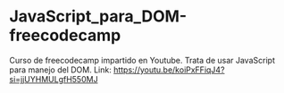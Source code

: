 # JavaScript_para_DOM-freecodecamp

Curso de freecodecamp impartido en Youtube. Trata de usar JavaScript para manejo del DOM.
Link: https://youtu.be/koiPxFFiqJ4?si=jjUYHMULgfH550MJ
